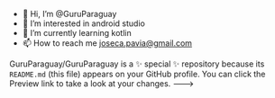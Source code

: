 - 👋 Hi, I’m @GuruParaguay
- 👀 I’m interested in android studio
- 🌱 I’m currently learning kotlin
- 📫 How to reach me joseca.pavia@gmail.com


GuruParaguay/GuruParaguay is a ✨ special ✨ repository because its `README.md` (this file) appears on your GitHub profile.
You can click the Preview link to take a look at your changes.
--->
